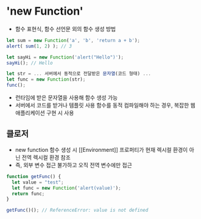 # 'new Function'
- 함수 표현식, 함수 선언문 외의 함수 생성 방법
```javascript
let sum = new Function('a', 'b', 'return a + b');
alert( sum(1, 2) ); // 3

let sayHi = new Function('alert("Hello")');
sayHi(); // Hello

let str = ... 서버에서 동적으로 전달받은 문자열(코드 형태) ...
let func = new Function(str);
func();
```

- 런타임에 받은 문자열을 사용해 함수 생성 가능
- 서버에서 코드를 받거나 템플릿 사용 함수를 동적 컴파일해야 하는 경우, 복잡한 웹 애플리케이션 구현 시 사용


## 클로저
- new function 함수 생성 시 [[Environment]] 프로퍼티가 현재 렉시컬 환경이 아닌 전역 렉시컬 환경 참조
- 즉, 외부 변수 접근 불가하고 오직 전역 변수에만 접근
```javascript
function getFunc() {
  let value = "test";
  let func = new Function('alert(value)');
  return func;
}

getFunc()(); // ReferenceError: value is not defined
```

